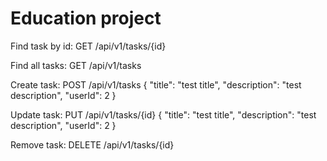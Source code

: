 # Education project

Find task by id:
GET /api/v1/tasks/{id}

Find all tasks:
GET /api/v1/tasks

Create task:
POST /api/v1/tasks
{
	"title": "test title",
	"description": "test description",
	"userId": 2
}

Update task:
PUT /api/v1/tasks/{id}
{
"title": "test title",
"description": "test description",
"userId": 2
}

Remove task:
DELETE /api/v1/tasks/{id}
